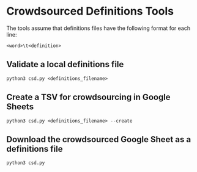 # Crowdsourced Definitions Tools

The tools assume that definitions files have the following format for each line:

```
<word>\t<definition>
```

## Validate a local definitions file
```
python3 csd.py <definitions_filename>
```

## Create a TSV for crowdsourcing in Google Sheets
```
python3 csd.py <definitions_filename> --create
```

## Download the crowdsourced Google Sheet as a definitions file
```
python3 csd.py
```